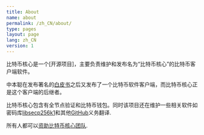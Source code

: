 ```yaml
---
title: About
name: about
permalink: /zh_CN/about/
type: pages
layout: page
lang: zh_CN
version: 1
---
```


比特币核心是一个[开源项目]，主要负责维护和发布名为“比特币核心”的比特币客户端软件。

中本聪在发布著名的[白皮书](/bitcoin.pdf)之后又发布了一个比特币软件客户端，而比特币核心正是这个客户端的后继者。

比特币核心包含有全节点验证和比特币钱包。同时该项目还在维护一些相关软件如密码库[libsecp256k1](https://github.com/bitcoin/secp256k1)和其他[GitHub](https://github.com/bitcoin)义务翻译.

所有人都可以[资助比特币核心团队](/zh_CN/contribute/).